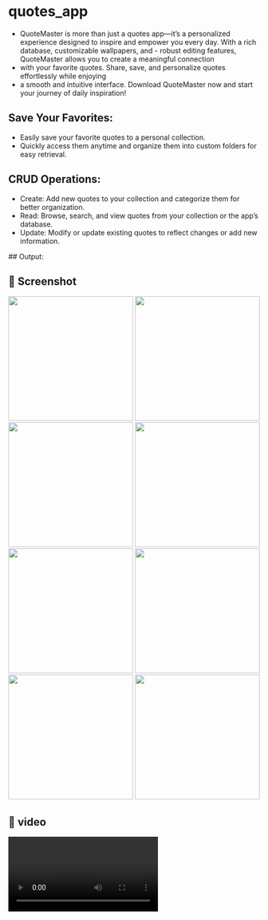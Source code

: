 
# quotes_app
- QuoteMaster is more than just a quotes app—it’s a personalized experience designed to inspire and empower you every day. With a rich database, customizable wallpapers, and - robust editing features, QuoteMaster allows you to create a meaningful connection
- with your favorite quotes. Share, save, and personalize quotes effortlessly while enjoying 
- a smooth and intuitive interface. Download QuoteMaster now and start your journey of daily inspiration!

 ## Save Your Favorites:
  - Easily save your favorite quotes to a personal collection.
  - Quickly access them anytime and organize them into custom folders for easy retrieval.


 ## CRUD Operations:
- Create: Add new quotes to your collection and categorize them for better organization.
- Read: Browse, search, and view quotes from your collection or the app’s database.
- Update: Modify or update existing quotes to reflect changes or add new information.
<p>
   ## Output:

## 📸 Screenshot 

   
   <img src = "https://github.com/user-attachments/assets/36e960ed-f14e-4442-9a3b-c23e01496c24" width = "250">
   <img src = "https://github.com/user-attachments/assets/95c8f92a-d795-4507-9b4d-1ad151042f21" width = "250">
   <img src = "https://github.com/user-attachments/assets/0ee8a440-15d5-4026-ba31-d0f82dfe7c2d" width = "250">
   <img src = "https://github.com/user-attachments/assets/ffaf3ab0-6304-4933-8cd2-210f01467f86" width = "250">
   <img src = "https://github.com/user-attachments/assets/a267dc76-72b1-43c8-a1e8-f80d1b1b785a" width = "250">
   <img src = "https://github.com/user-attachments/assets/d91cffd7-1054-4844-adbb-78ee142481e5" width = "250">
   <img src = "https://github.com/user-attachments/assets/673bdd17-a476-4bb6-9ce2-38a14bac019f" width = "250">
   <img src = "https://github.com/user-attachments/assets/0840b2a3-814d-4f51-8067-52e0c195c93c" width = "250">
   
</p>

## 📸 video

<video src = "" width = "300">

